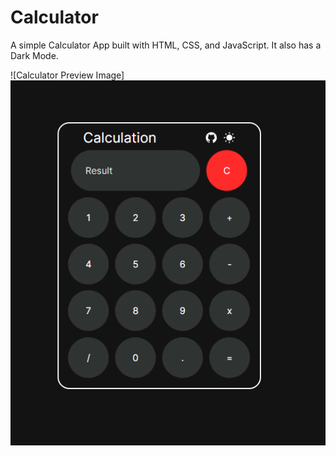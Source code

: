 # Calculator

A simple Calculator App built with HTML, CSS, and JavaScript. It also has a Dark Mode.

![Calculator Preview Image]<img src="./assets/Screenshot 2024-07-03 222317.png">

